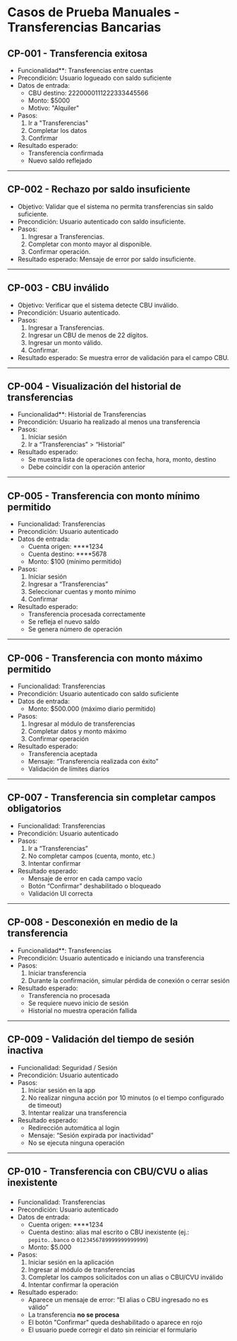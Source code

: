 # Casos de Prueba Manuales - Transferencias Bancarias

## CP-001 - Transferencia exitosa

- Funcionalidad**: Transferencias entre cuentas
- Precondición: Usuario logueado con saldo suficiente
- Datos de entrada:
    - CBU destino: 2220000111222333445566
    - Monto: $5000
    - Motivo: "Alquiler"
- Pasos:
    1. Ir a "Transferencias"
    2. Completar los datos
    3. Confirmar
- Resultado esperado:
    - Transferencia confirmada
    - Nuevo saldo reflejado


---


## CP-002 - Rechazo por saldo insuficiente

- Objetivo: Validar que el sistema no permita transferencias sin saldo suficiente.
- Precondición: Usuario autenticado con saldo insuficiente.
- Pasos:
    1. Ingresar a Transferencias.
    2. Completar con monto mayor al disponible.
    3. Confirmar operación.
- Resultado esperado: Mensaje de error por saldo insuficiente.


---


## CP-003 - CBU inválido

- Objetivo: Verificar que el sistema detecte CBU inválido.
- Precondición: Usuario autenticado.
- Pasos:
    1. Ingresar a Transferencias.
    2. Ingresar un CBU de menos de 22 dígitos.
    3. Ingresar un monto válido.
    4. Confirmar.
- Resultado esperado: Se muestra error de validación para el campo CBU.


---


## CP-004 - Visualización del historial de transferencias

- Funcionalidad**: Historial de Transferencias
- Precondición: Usuario ha realizado al menos una transferencia
- Pasos:
    1. Iniciar sesión
    2. Ir a “Transferencias” > “Historial”
- Resultado esperado:
    - Se muestra lista de operaciones con fecha, hora, monto, destino
    - Debe coincidir con la operación anterior


---


## CP-005 - Transferencia con monto mínimo permitido

- Funcionalidad: Transferencias
- Precondición: Usuario autenticado
- Datos de entrada:
    - Cuenta origen: ****1234
    - Cuenta destino: ****5678
    - Monto: $100 (mínimo permitido)
- Pasos:
    1. Iniciar sesión
    2. Ingresar a “Transferencias”
    3. Seleccionar cuentas y monto mínimo
    4. Confirmar
- Resultado esperado:
    - Transferencia procesada correctamente
    - Se refleja el nuevo saldo
    - Se genera número de operación


---


## CP-006 - Transferencia con monto máximo permitido


- Funcionalidad: Transferencias
- Precondición: Usuario autenticado con saldo suficiente
- Datos de entrada:
    - Monto: $500.000 (máximo diario permitido)
- Pasos:
    1. Ingresar al módulo de transferencias
    2. Completar datos y monto máximo
    3. Confirmar operación
- Resultado esperado:
    - Transferencia aceptada
    - Mensaje: “Transferencia realizada con éxito”
    - Validación de límites diarios


---


## CP-007 - Transferencia sin completar campos obligatorios


- Funcionalidad: Transferencias
- Precondición: Usuario autenticado
- Pasos:
    1. Ir a “Transferencias”
    2. No completar campos (cuenta, monto, etc.)
    3. Intentar confirmar
- Resultado esperado:
    - Mensaje de error en cada campo vacío
    - Botón “Confirmar” deshabilitado o bloqueado
    - Validación UI correcta


---


## CP-008 - Desconexión en medio de la transferencia


- Funcionalidad**: Transferencias
- Precondición: Usuario autenticado e iniciando una transferencia
- Pasos:
    1. Iniciar transferencia
    2. Durante la confirmación, simular pérdida de conexión o cerrar sesión
- Resultado esperado:
    - Transferencia no procesada
    - Se requiere nuevo inicio de sesión
    - Historial no muestra operación fallida


---


## CP-009 - Validación del tiempo de sesión inactiva


- Funcionalidad: Seguridad / Sesión
- Precondición: Usuario autenticado
- Pasos:
    1. Iniciar sesión en la app
    2. No realizar ninguna acción por 10 minutos (o el tiempo configurado de timeout)
    3. Intentar realizar una transferencia
- Resultado esperado:
    - Redirección automática al login
    - Mensaje: “Sesión expirada por inactividad”
    - No se ejecuta ninguna operación


---


## CP-010 - Transferencia con CBU/CVU o alias inexistente


### 

- Funcionalidad: Transferencias
- Precondición: Usuario autenticado
- Datos de entrada:
    - Cuenta origen: ****1234
    - Cuenta destino: alias mal escrito o CBU inexistente (ej.: `pepito..banco` o `0123456789999999999999`)
    - Monto: $5.000
- Pasos:
    1. Iniciar sesión en la aplicación
    2. Ingresar al módulo de transferencias
    3. Completar los campos solicitados con un alias o CBU/CVU inválido
    4. Intentar confirmar la operación
- Resultado esperado:
    - Aparece un mensaje de error: “El alias o CBU ingresado no es válido”
    - La transferencia **no se procesa**
    - El botón "Confirmar" queda deshabilitado o aparece en rojo
    - El usuario puede corregir el dato sin reiniciar el formulario






